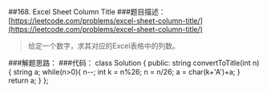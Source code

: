 ##168. Excel Sheet Column Title
###题目描述：[https://leetcode.com/problems/excel-sheet-column-title/](https://leetcode.com/problems/excel-sheet-column-title/)
> 给定一个数字，求其对应的Excel表格中的列数。

###解题思路：
###代码：
	class Solution {
	public:
	    string convertToTitle(int n) {
	        string a;
	        while(n>0){
	            n--;
	            int k = n%26;
	            n = n/26;
	            a = char(k+'A')+a;
	        }
	        return a;
	    }
	};